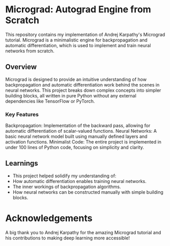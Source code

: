 # Micrograd: Autograd Engine from Scratch
This repository contains my implementation of Andrej Karpathy's Micrograd tutorial. Micrograd is a minimalistic engine for backpropagation and automatic differentiation, which is used to implement and train neural networks from scratch.

## Overview
Micrograd is designed to provide an intuitive understanding of how backpropagation and automatic differentiation work behind the scenes in neural networks. This project breaks down complex concepts into simpler building blocks, all written in pure Python without any external dependencies like TensorFlow or PyTorch.

### Key Features
Backpropagation: Implementation of the backward pass, allowing for automatic differentiation of scalar-valued functions.
Neural Networks: A basic neural network model built using manually defined layers and activation functions.
Minimalist Code: The entire project is implemented in under 100 lines of Python code, focusing on simplicity and clarity.

## Learnings
- This project helped solidify my understanding of:
- How automatic differentiation enables training neural networks.
- The inner workings of backpropagation algorithms.
- How neural networks can be constructed manually with simple building blocks.

# Acknowledgements
A big thank you to Andrej Karpathy for the amazing Micrograd tutorial and his contributions to making deep learning more accessible!
